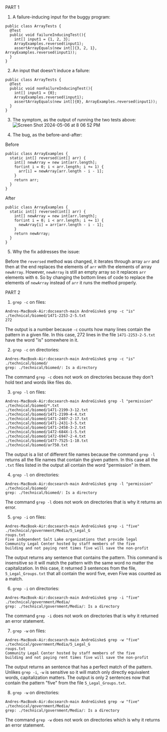 PART 1

1. A failure-inducing input for the buggy program:

```
public class ArrayTests {
  @Test
  public void failureInducingTest(){
    int[] input1 = {1, 2, 3};
    ArrayExamples.reversed(input1);
    assertArrayEquals(new int[]{3, 2, 1}, ArrayExamples.reversed(input1));
  }
}
```

2. An input that doesn't induce a failure:

```
public class ArrayTests {
  @Test
  public void nonFailureInducingTest(){
    int[] input1 = {0};
    ArrayExamples.reversed(input1);
    assertArrayEquals(new int[]{0}, ArrayExamples.reversed(input1));
  }
}
```

3. The symptom, as the output of running the two tests above:
![Screen Shot 2024-05-06 at 8 06 52 PM](https://github.com/dregiske/cse15l-lab-reports/assets/146780188/9691da68-e614-40f6-82bd-054c23929c58)

4. The bug, as the before-and-after:

Before
```
public class ArrayExamples {
  static int[] reversed(int[] arr) {
    int[] newArray = new int[arr.length];
    for(int i = 0; i < arr.length; i += 1) {
      arr[i] = newArray[arr.length - i - 1];
    }
    return arr;
  }
}
```
After
```
public class ArrayExamples {
  static int[] reversed(int[] arr) {
    int[] newArray = new int[arr.length];
    for(int i = 0; i < arr.length; i += 1) {
      newArray[i] = arr[arr.length - i - 1];
    }
    return newArray;
  }
}
```

5. Why the fix addresses the issue:

Before the ```reversed``` method was changed, it iterates through array ```arr``` and then at the end replaces the elements of ```arr``` with the elements of array ```newArray```. However, ```newArray``` is still an empty array so it replaces ```arr``` elements with ```0```. So by changing the bottom lines of code to replace the elements of ```newArray``` instead of ```arr``` it runs the method properly.

PART 2

1. ```grep -c``` on files:

```
Andres-MacBook-Air:docsearch-main AndreGiske$ grep -c "is" ./technical/biomed/1471-2253-2-5.txt
272
```
The output is a number because ```-c``` counts how many lines contain the pattern in a given file. In this case, 272 lines in the file ```1471-2253-2-5.txt``` have the word "is" somewhere in it.

2. ```grep -c``` on directories:

```
Andres-MacBook-Air:docsearch-main AndreGiske$ grep -c "is" ./technical/biomed/
grep: ./technical/biomed/: Is a directory
```
The command ```grep -c``` does not work on directories because they don't hold text and words like files do.

3. ```grep -l``` on files:

```
Andres-MacBook-Air:docsearch-main AndreGiske$ grep -l "permission" ./technical/biomed/*.txt
./technical/biomed/1471-2199-3-12.txt
./technical/biomed/1471-2199-4-4.txt
./technical/biomed/1471-2407-2-17.txt
./technical/biomed/1471-2431-3-5.txt
./technical/biomed/1471-2458-3-2.txt
./technical/biomed/1472-684X-1-5.txt
./technical/biomed/1472-6947-2-4.txt
./technical/biomed/1477-7525-1-10.txt
./technical/biomed/ar750.txt
```
The output is a list of different file names because the command ```grep -l``` returns all the file names that contain the given pattern. In this case all the ```.txt``` files listed in the output all contain the word "permission" in them.

4. ```grep -l``` on directories:

```
Andres-MacBook-Air:docsearch-main AndreGiske$ grep -l "permission" ./technical/biomed/
grep: ./technical/biomed/: Is a directory
```
The command ```grep -l``` does not work on directories that is why it returns an error.


5. ```grep -i``` on files:

```
Andres-MacBook-Air:docsearch-main AndreGiske$ grep -i "five" ./technical/government/Media/5_Legal_G
roups.txt
Five independent Salt Lake organizations that provide legal
Community Legal Center hosted by staff members of the five
building and not paying rent times five will save the non-profit
```
The output returns any sentence that contains the pattern. This command is insensitive so it will match the pattern with the same word no matter the capitalization. In this case, it returned 3 sentences from the file, ```5_Legal_Groups.txt``` that all contain the word five, even Five was counted as a match.

6. ```grep -i``` on directories:

```
Andres-MacBook-Air:docsearch-main AndreGiske$ grep -i "five" ./technical/government/Media/
grep: ./technical/government/Media/: Is a directory
```
The command ```grep -i``` does not work on directories that is why it returned an error statement.

7. ```grep -w``` on files:

```
Andres-MacBook-Air:docsearch-main AndreGiske$ grep -w "five" ./technical/government/Media/5_Legal_G
roups.txt
Community Legal Center hosted by staff members of the five
building and not paying rent times five will save the non-profit
```
The output returns an sentence that has a perfect match of the pattern. Unlikes ```grep -i```, ```-w``` is sensitive so it will match only directly equivalent words, capitalization matters. The output is only 2 sentences now that contain the pattern "five" from the file ```5_Legal_Groups.txt```.

8. ```grep -w``` on directories:

```
Andres-MacBook-Air:docsearch-main AndreGiske$ grep -w "five" ./technical/government/Media/
grep: ./technical/government/Media/: Is a directory
```
The command ```grep -w``` does not work on directories which is why it returns an error statement.
